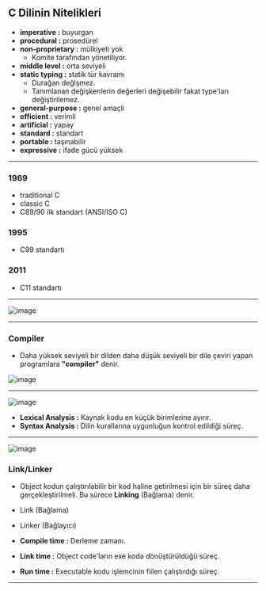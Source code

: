 ## C Dilinin Nitelikleri

* **imperative :** buyurgan
* **procedural :** prosedürel
* **non-proprietary :** mülkiyeti yok
  *  Komite tarafından yönetiliyor.
* **middle level :** orta seviyeli
* **static typing :** statik tür kavramı
  * Durağan değişmez.
  * Tanımlanan değişkenlerin değerleri değişebilir fakat type'ları değiştirilemez.
* **general-purpose :** genel amaçlı
* **efficient :** verimli
* **artificial :** yapay
* **standard :** standart
* **portable :** taşınabilir
* **expressive :** ifade gücü yüksek

------------------------------------------------------------------------------------------------------------------------------------------------------------

### 1969
* traditional C
* classic C
* C89/90 ilk standart (ANSI/ISO C)

### 1995 
* C99 standartı

### 2011
* C11 standartı

------------------------------------------------------------------------------------------------------------------------------------------------------------

![image](https://github.com/user-attachments/assets/5b63e339-372d-4453-aa74-b7f424ebe1fa)

------------------------------------------------------------------------------------------------------------------------------------------------------------

### Compiler

* Daha yüksek seviyeli bir dilden daha düşük seviyeli bir dile çeviri yapan programlara **"compiler"** denir.

![image](https://github.com/user-attachments/assets/ac32a295-90a4-49a3-ab47-d28d379589e9)

------------------------------------------------------------------------------------------------------------------------------------------------------------

![image](https://github.com/user-attachments/assets/9b737ad9-dac7-4170-bfef-46ca23c931ef)

* **Lexical Analysis :** Kaynak kodu en küçük birimlerine ayırır.
* **Syntax Analysis :** Dilin kurallarına uygunluğun kontrol edildiği süreç.

------------------------------------------------------------------------------------------------------------------------------------------------------------

![image](https://github.com/user-attachments/assets/7e1ede93-28f2-4206-8a29-dd65f5440d7a)

### Link/Linker

* Object kodun çalıştırılabilir bir kod haline getirilmesi için bir süreç daha gerçekleştirilmeli. Bu sürece **Linking** (Bağlama) denir.
* Link   (Bağlama)
* Linker (Bağlayıcı)

* **Compile time :** Derleme zamanı.
* **Link time :** Object code'ların exe koda dönüştürüldüğü süreç.
* **Run time :** Executable kodu işlemcinin fiilen çalıştırdığı süreç.

------------------------------------------------------------------------------------------------------------------------------------------------------------






















